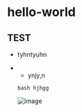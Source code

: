 # hello-world
## TEST
- tyhntyuhn
- - ynjy,n
 
  ```
  bash hjhgg
  ```

  ![image](https://github.com/user-attachments/assets/1053a038-fdb4-4dfe-83ab-c682f0110a80)
